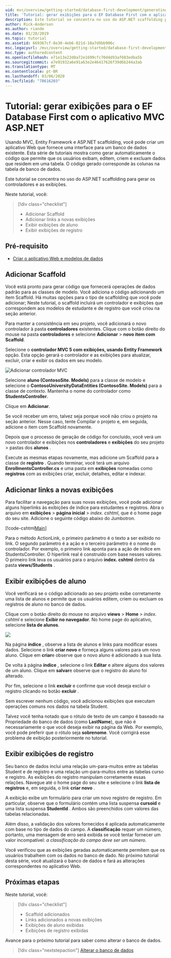 ```yaml
---
uid: mvc/overview/getting-started/database-first-development/generating-views
title: 'Tutorial: gerar exibições para o EF Database First com o aplicativo MVC ASP.NET'
description: Este tutorial se concentra no uso do ASP.NET scaffolding para gerar os controladores e as exibições.
author: Rick-Anderson
ms.author: riande
ms.date: 01/28/2019
ms.topic: tutorial
ms.assetid: 669367cf-8e30-4eb6-821d-10a7d9bb906c
msc.legacyurl: /mvc/overview/getting-started/database-first-development/generating-views
msc.type: authoredcontent
ms.openlocfilehash: e71e13e22d8a72e1699cfc70d4d93af603edba5b
ms.sourcegitcommit: e7e91932a6e91a63e2e46417626f39d6b244a3ab
ms.translationtype: MT
ms.contentlocale: pt-BR
ms.lasthandoff: 03/06/2020
ms.locfileid: "78616203"
---
```

# <a name="tutorial-generate-views-for-ef-database-first-with-aspnet-mvc-app"></a>Tutorial: gerar exibições para o EF Database First com o aplicativo MVC ASP.NET

Usando MVC, Entity Framework e ASP.NET scaffolding, você pode criar um aplicativo Web que fornece uma interface para um banco de dados existente. Esta série de tutoriais mostra como gerar automaticamente o código que permite que os usuários exibam, editem, criem e excluam dados que residem em uma tabela. O código gerado corresponde às colunas na tabela de banco de dados.

Este tutorial se concentra no uso do ASP.NET scaffolding para gerar os controladores e as exibições.

Neste tutorial, você:

> [!div class="checklist"]
> * Adicionar Scaffold
> * Adicionar links a novas exibições
> * Exibir exibições de aluno
> * Exibir exibições de registro

## <a name="prerequisite"></a>Pré-requisito

* [Criar o aplicativo Web e modelos de dados](creating-the-web-application.md)

## <a name="add-scaffold"></a>Adicionar Scaffold

Você está pronto para gerar código que fornecerá operações de dados padrão para as classes de modelo. Você adiciona o código adicionando um item Scaffold. Há muitas opções para o tipo de scaffolding que você pode adicionar; Neste tutorial, o scaffold incluirá um controlador e exibições que correspondem aos modelos de estudante e de registro que você criou na seção anterior.

Para manter a consistência em seu projeto, você adicionará o novo controlador à pasta **controladores** existentes. Clique com o botão direito do mouse na pasta **controladores** e selecione **Adicionar** > **novo item com Scaffold**.

Selecione o **controlador MVC 5 com exibições, usando Entity Framework** opção. Esta opção gerará o controlador e as exibições para atualizar, excluir, criar e exibir os dados em seu modelo.

![Adicionar controlador MVC](generating-views/_static/image2.png)

Selecione **aluno (ContosoSite. Models)** para a classe de modelo e selecione o **ContosoUniversityDataEntities (ContosoSite. Models)** para a classe de contexto. Mantenha o nome do controlador como **StudentsController**.

Clique em **Adicionar**.

Se você receber um erro, talvez seja porque você não criou o projeto na seção anterior. Nesse caso, tente Compilar o projeto e, em seguida, adicione o item com Scaffold novamente.

Depois que o processo de geração de código for concluído, você verá um novo controlador e exibições nos **controladores** e **exibições** do seu projeto > pastas dos **alunos** .

Execute as mesmas etapas novamente, mas adicione um Scaffold para a classe de **registro** . Quando terminar, você terá um arquivo **EnrollmentsController.cs** e uma pasta em **exibições** nomeadas como **registros** com as exibições criar, excluir, detalhes, editar e indexar.

## <a name="add-links-to-new-views"></a>Adicionar links a novas exibições

Para facilitar a navegação para suas novas exibições, você pode adicionar alguns hiperlinks às exibições de índice para estudantes e registros. Abra o arquivo em **exibições** > **página inicial** > *index. cshtml*, que é o home page do seu site. Adicione o seguinte código abaixo do Jumbotron.

[!code-cshtml[Main](generating-views/samples/sample1.cshtml)]

Para o método ActionLink, o primeiro parâmetro é o texto a ser exibido no link. O segundo parâmetro é a ação e o terceiro parâmetro é o nome do controlador. Por exemplo, o primeiro link aponta para a ação de índice em StudentsController. O hiperlink real é construído com base nesses valores. O primeiro link leva os usuários para o arquivo **index. cshtml** dentro da pasta **views/Students** .

## <a name="display-student-views"></a>Exibir exibições de aluno

Você verificará se o código adicionado ao seu projeto exibe corretamente uma lista de alunos e permite que os usuários editem, criem ou excluam os registros de aluno no banco de dados.

Clique com o botão direito do mouse no arquivo **views** > **Home** > *index. cshtml* e selecione **Exibir no navegador**. No home page do aplicativo, selecione **lista de alunos**.

![](generating-views/_static/image6.png)

Na página **índice** , observe a lista de alunos e links para modificar esses dados. Selecione o link **criar novo** e forneça alguns valores para um novo aluno. Clique em **criar**e observe que o novo aluno é adicionado à sua lista.

De volta à página **índice** , selecione o link **Editar** e altere alguns dos valores de um aluno. Clique em **salvar**e observe que o registro do aluno foi alterado.

Por fim, selecione o link **excluir** e confirme que você deseja excluir o registro clicando no botão **excluir** .

Sem escrever nenhum código, você adicionou exibições que executam operações comuns nos dados na tabela Student.

Talvez você tenha notado que o rótulo de texto de um campo é baseado na Propriedade do banco de dados (como **LastName**), que não é necessariamente o que você deseja exibir na página da Web. Por exemplo, você pode preferir que o rótulo seja **sobrenome**. Você corrigirá esse problema de exibição posteriormente no tutorial.

## <a name="display-enrollment-views"></a>Exibir exibições de registro

Seu banco de dados inclui uma relação um-para-muitos entre as tabelas Student e de registro e uma relação um-para-muitos entre as tabelas curso e registro. As exibições do registro manipulam corretamente essas relações. Navegue até o home page do seu site e selecione o link **lista de registros** e, em seguida, o link **criar novo** .

A exibição exibe um formulário para criar um novo registro de registro. Em particular, observe que o formulário contém uma lista suspensa **cursoid** e uma lista suspensa **StudentId** . Ambos são preenchidos com valores das tabelas relacionadas.

Além disso, a validação dos valores fornecidos é aplicada automaticamente com base no tipo de dados do campo. A **classificação** requer um número, portanto, uma mensagem de erro será exibida se você tentar fornecer um valor incompatível: *a classificação do campo deve ser um número.*

Você verificou que as exibições geradas automaticamente permitem que os usuários trabalhem com os dados no banco de dado. No próximo tutorial desta série, você atualizará o banco de dados e fará as alterações correspondentes no aplicativo Web.

## <a name="next-steps"></a>Próximas etapas

Neste tutorial, você:

> [!div class="checklist"]
> * Scaffold adicionados
> * Links adicionados a novas exibições
> * Exibições de aluno exibidas
> * Exibições de registro exibidas

Avance para o próximo tutorial para saber como alterar o banco de dados.
> [!div class="nextstepaction"]
> [Alterar o banco de dados](changing-the-database.md)